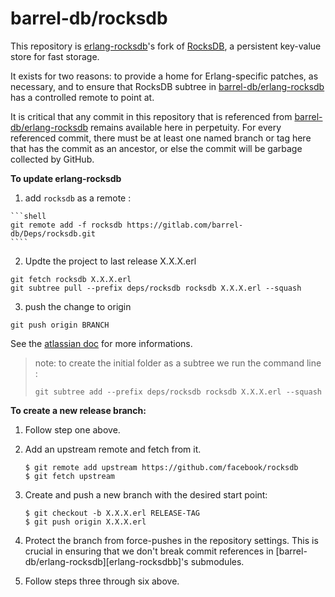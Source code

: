 # barrel-db/rocksdb

This repository is [erlang-rocksdb]'s fork of [RocksDB], a persistent key-value
store for fast storage.

It exists for two reasons: to provide a home for Erlang-specific patches,
as necessary, and to ensure that RocksDB subtree in
[barrel-db/erlang-rocksdb][erlang-rocksdb] has a controlled remote to point
at.

It is critical that any commit in this repository that is referenced from
[barrel-db/erlang-rocksdb][erlang-rocksdb] remains available here in perpetuity. For
every referenced commit, there must be at least one named branch or tag here
that has the commit as an ancestor, or else the commit will be garbage collected
by GitHub.

**To update erlang-rocksdb**

  1. add `rocksdb` as a remote : 

    ```shell
    git remote add -f rocksdb https://gitlab.com/barrel-db/Deps/rocksdb.git
    ````

  2. Updte the project to last release X.X.X.erl

  ```shell
  git fetch rocksdb X.X.X.erl
  git subtree pull --prefix deps/rocksdb rocksdb X.X.X.erl --squash
  ```

  3. push the change to origin

  ```shell
  git push origin BRANCH
  ``` 

See the [atlassian doc](https://www.atlassian.com/blog/git/alternatives-to-git-submodule-git-subtree)
 for more informations.

> note: to create the initial folder as a subtree we run the command line :
>
> ```shell
> git subtree add --prefix deps/rocksdb rocksdb X.X.X.erl --squash
> ```


**To create a new release branch:**

  1. Follow step one above.

  2. Add an upstream remote and fetch from it.

     ```shell
     $ git remote add upstream https://github.com/facebook/rocksdb
     $ git fetch upstream
     ```

  3. Create and push a new branch with the desired start point:

     ```shell
     $ git checkout -b X.X.X.erl RELEASE-TAG
     $ git push origin X.X.X.erl
     ```

  4. Protect the branch from force-pushes in the repository settings. This is
     crucial in ensuring that we don't break commit references in
     [barrel-db/erlang-rocksdb][erlang-rocksdbb]'s submodules.

  5. Follow steps three through six above.

[erlang-rocksdb]: https://github.com/barrel-db/erlang-rocksdb
[RocksDB]: https://github.com/facebook/rocksdb 
